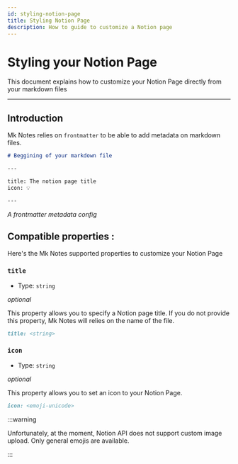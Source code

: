 ```yaml
---
id: styling-notion-page
title: Styling Notion Page
description: How to guide to customize a Notion page
---
```


# Styling your Notion Page

This document explains how to customize your Notion Page directly from your markdown files

---

## Introduction

Mk Notes relies on `frontmatter` to be able to add metadata on markdown files.

```markdown
# Beggining of your markdown file

---

title: The notion page title
icon: 💡

---
```

_A frontmatter metadata config_

## Compatible properties :

Here's the Mk Notes supported properties to customize your Notion Page

### `title`

- Type: `string`

_optional_

This property allows you to specify a Notion page title.
If you do not provide this property, Mk Notes will relies on the name of the file.

```markdown
title: <string>
```

### `icon`

- Type: `string`

_optional_

This property allows you to set an icon to your Notion Page.

```markdown
icon: <emoji-unicode>
```

:::warning

Unfortunately, at the moment, Notion API does not support custom image upload. Only general emojis are available.

:::
